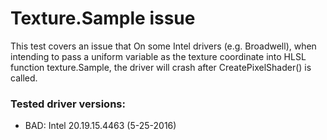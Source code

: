 # Texture.Sample issue

This test covers an issue that On some Intel drivers (e.g. Broadwell),
when intending to pass a uniform variable as the texture coordinate
into HLSL function texture.Sample, the driver will crash after
CreatePixelShader() is called.

### Tested driver versions:

* BAD: Intel 20.19.15.4463 (5-25-2016)
